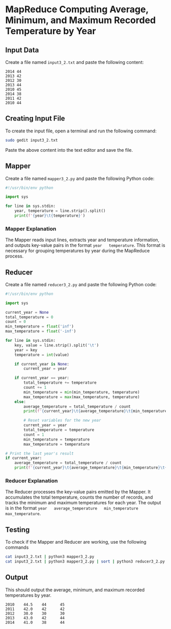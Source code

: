 # MapReduce Computing Average, Minimum, and Maximum Recorded Temperature by Year

## Input Data

Create a file named `input3_2.txt` and paste the following content:

```plaintext
2014 44
2013 42
2012 30
2013 44
2010 45
2014 38
2011 42
2010 44
```

## Creating Input File

To create the input file, open a terminal and run the following command:

```bash
sudo gedit input3_2.txt
```

Paste the above content into the text editor and save the file.

## Mapper

Create a file named `mapper3_2.py` and paste the following Python code:

```python
#!/usr/bin/env python

import sys

for line in sys.stdin:
    year, temperature = line.strip().split()
    print(f'{year}\t{temperature}')
```

### Mapper Explanation

The Mapper reads input lines, extracts year and temperature information, and outputs key-value pairs in the format `year   temperature`. This format is necessary for grouping temperatures by year during the MapReduce process.

## Reducer

Create a file named `reducer3_2.py` and paste the following Python code:

```python
#!/usr/bin/env python

import sys

current_year = None
total_temperature = 0
count = 0
min_temperature = float('inf')
max_temperature = float('-inf')

for line in sys.stdin:
    key, value = line.strip().split('\t')
    year = key
    temperature = int(value)

    if current_year is None:
        current_year = year

    if current_year == year:
        total_temperature += temperature
        count += 1
        min_temperature = min(min_temperature, temperature)
        max_temperature = max(max_temperature, temperature)
    else:
        average_temperature = total_temperature / count
        print(f'{current_year}\t{average_temperature}\t{min_temperature}\t{max_temperature}')

        # Reset variables for the new year
        current_year = year
        total_temperature = temperature
        count = 1
        min_temperature = temperature
        max_temperature = temperature

# Print the last year's result
if current_year:
    average_temperature = total_temperature / count
    print(f'{current_year}\t{average_temperature}\t{min_temperature}\t{max_temperature}')

```

### Reducer Explanation

The Reducer processes the key-value pairs emitted by the Mapper. It accumulates the total temperature, counts the number of records, and tracks the minimum and maximum temperatures for each year. The output is in the format `year   average_temperature   min_temperature   max_temperature`.

## Testing

To check if the Mapper and Reducer are working, use the following commands

```bash
cat input3_2.txt | python3 mapper3_2.py
cat input3_2.txt | python3 mapper3_2.py | sort | python3 reducer3_2.py
```
## Output
This should output the average, minimum, and maximum recorded temperatures by year.
```
2010    44.5    44      45
2011    42.0    42      42
2012    30.0    30      30
2013    43.0    42      44
2014    41.0    38      44
```
